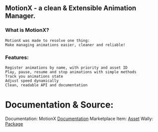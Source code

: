 ## MotionX - a clean & Extensible Animation Manager.

### What is MotionX?
    MotionX was made to resolve one thing:
    Make managing animations easier, cleaner and reliable!

### Features:
    Register animations by name, with priority and asset ID
    Play, pause, resume and stop animations with simple methods
    Track you animations state
    Adjust speed dynamically
    Clean, readable API and documentation
    
Documentation & Source:
===========================================================================
Documentation: MotionX [Documentation](https://notdumbdev.github.io/MotionX/)
Marketplace Item: [Asset](https://create.roblox.com/store/asset/111987786866952)
Wally: [Package]()
